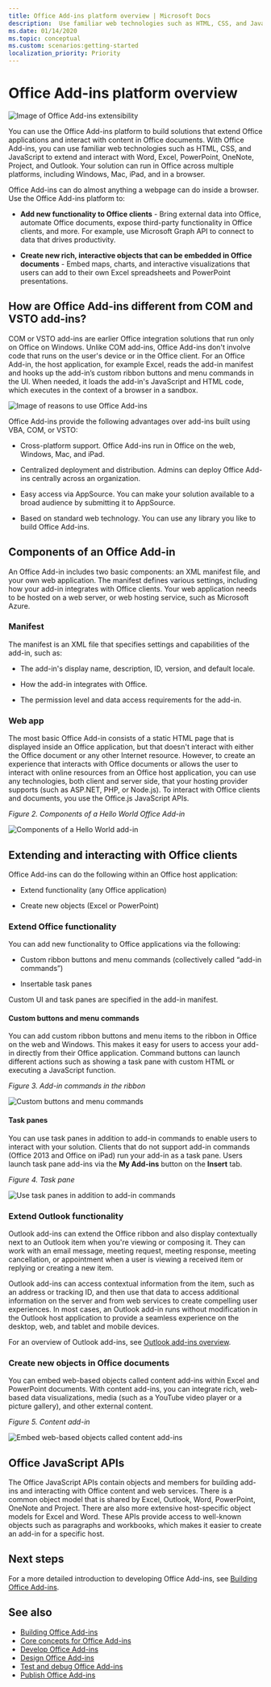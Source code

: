 ```yaml
---
title: Office Add-ins platform overview | Microsoft Docs
description:  Use familiar web technologies such as HTML, CSS, and JavaScript to extend and interact with Word, Excel, PowerPoint, OneNote, Project, and Outlook.
ms.date: 01/14/2020
ms.topic: conceptual
ms.custom: scenarios:getting-started
localization_priority: Priority
---
```


# Office Add-ins platform overview

![Image of Office Add-ins extensibility](../images/addins-overview.png)

You can use the Office Add-ins platform to build solutions that extend Office applications and interact with content in Office documents. With Office Add-ins, you can use familiar web technologies such as HTML, CSS, and JavaScript to extend and interact with Word, Excel, PowerPoint, OneNote, Project, and Outlook. Your solution can run in Office across multiple platforms, including Windows, Mac, iPad, and in a browser.

Office Add-ins can do almost anything a webpage can do inside a browser. Use the Office Add-ins platform to:

-  **Add new functionality to Office clients** - Bring external data into Office, automate Office documents, expose third-party functionality in Office clients, and more. For example, use Microsoft Graph API to connect to data that drives productivity.

-  **Create new rich, interactive objects that can be embedded in Office documents** - Embed maps, charts, and interactive visualizations that users can add to their own Excel spreadsheets and PowerPoint presentations.

## How are Office Add-ins different from COM and VSTO add-ins?

COM or VSTO add-ins are earlier Office integration solutions that run only on Office on Windows. Unlike COM add-ins, Office Add-ins don't involve code that runs on the user's device or in the Office client. For an Office Add-in, the host application, for example Excel, reads the add-in manifest and hooks up the add-in’s custom ribbon buttons and menu commands in the UI. When needed, it loads the add-in's JavaScript and HTML code, which executes in the context of a browser in a sandbox.

![Image of reasons to use Office Add-ins](../images/why.png)

Office Add-ins provide the following advantages over add-ins built using VBA, COM, or VSTO:

- Cross-platform support. Office Add-ins run in Office on the web, Windows, Mac, and iPad.

- Centralized deployment and distribution. Admins can deploy Office Add-ins centrally across an organization.

- Easy access via AppSource. You can make your solution available to a broad audience by submitting it to AppSource.

- Based on standard web technology. You can use any library you like to build Office Add-ins.

## Components of an Office Add-in

An Office Add-in includes two basic components: an XML manifest file, and your own web application. The manifest defines various settings, including how your add-in integrates with Office clients. Your web application needs to be hosted on a web server, or web hosting service, such as Microsoft Azure.

### Manifest

The manifest is an XML file that specifies settings and capabilities of the add-in, such as:

- The add-in's display name, description, ID, version, and default locale.

- How the add-in integrates with Office.  

- The permission level and data access requirements for the add-in.

### Web app

The most basic Office Add-in consists of a static HTML page that is displayed inside an Office application, but that doesn't interact with either the Office document or any other Internet resource. However, to create an experience that interacts with Office documents or allows the user to interact with online resources from an Office host application, you can use any technologies, both client and server side, that your hosting provider supports (such as ASP.NET, PHP, or Node.js). To interact with Office clients and documents, you use the Office.js JavaScript APIs.

*Figure 2. Components of a Hello World Office Add-in*

![Components of a Hello World add-in](../images/about-addins-componentshelloworldoffice.png)

## Extending and interacting with Office clients

Office Add-ins can do the following within an Office host application:

-  Extend functionality (any Office application)

-  Create new objects (Excel or PowerPoint)
 
### Extend Office functionality

You can add new functionality to Office applications via the following:  

-  Custom ribbon buttons and menu commands (collectively called “add-in commands”)

-  Insertable task panes

Custom UI and task panes are specified in the add-in manifest.  

#### Custom buttons and menu commands  

You can add custom ribbon buttons and menu items to the ribbon in Office on the web and Windows. This makes it easy for users to access your add-in directly from their Office application. Command buttons can launch different actions such as showing a task pane with custom HTML or executing a JavaScript function.  

*Figure 3. Add-in commands in the ribbon*

![Custom buttons and menu commands](../images/about-addins-addincommands.png)

#### Task panes  

You can use task panes in addition to add-in commands to enable users to interact with your solution. Clients that do not support add-in commands (Office 2013 and Office on iPad) run your add-in as a task pane. Users launch task pane add-ins via the **My Add-ins** button on the **Insert** tab.

*Figure 4. Task pane*

![Use task panes in addition to add-in commands](../images/about-addins-taskpane.png)

### Extend Outlook functionality

Outlook add-ins can extend the Office ribbon and also display contextually next to an Outlook item when you're viewing or composing it. They can work with an email message, meeting request, meeting response, meeting cancellation, or appointment when a user is viewing a received item or replying or creating a new item. 

Outlook add-ins can access contextual information from the item, such as an address or tracking ID, and then use that data to access additional information on the server and from web services to create compelling user experiences. In most cases, an Outlook add-in runs without modification in the Outlook host application to provide a seamless experience on the desktop, web, and tablet and mobile devices.

For an overview of Outlook add-ins, see [Outlook add-ins overview](../outlook/outlook-add-ins-overview.md).

### Create new objects in Office documents

You can embed web-based objects called content add-ins within Excel and PowerPoint documents. With content add-ins, you can integrate rich, web-based data visualizations, media (such as a YouTube video player or a picture gallery), and other external content.

*Figure 5. Content add-in*

![Embed web-based objects called content add-ins](../images/about-addins-contentaddin.png)

## Office JavaScript APIs

The Office JavaScript APIs contain objects and members for building add-ins and interacting with Office content and web services. There is a common object model that is shared by Excel, Outlook, Word, PowerPoint, OneNote and Project. There are also more extensive host-specific object models for Excel and Word. These APIs provide access to well-known objects such as paragraphs and workbooks, which makes it easier to create an add-in for a specific host.  

## Next steps

For a more detailed introduction to developing Office Add-ins, see [Building Office Add-ins](../overview/office-add-ins-fundamentals.md).

## See also

- [Building Office Add-ins](../overview/office-add-ins-fundamentals.md)
- [Core concepts for Office Add-ins](../overview/core-concepts-office-add-ins.md)
- [Develop Office Add-ins](../develop/develop-overview.md)
- [Design Office Add-ins](../design/add-in-design.md)
- [Test and debug Office Add-ins](../testing/test-debug-office-add-ins.md)
- [Publish Office Add-ins](../publish/publish.md)
